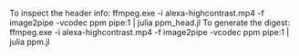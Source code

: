 To inspect the header info: ffmpeg.exe -i alexa-highcontrast.mp4 -f image2pipe -vcodec ppm pipe:1 | julia ppm_head.jl
To generate the digest: ffmpeg.exe -i alexa-highcontrast.mp4 -f image2pipe -vcodec ppm pipe:1 | julia ppm.jl
